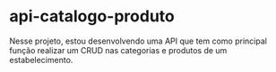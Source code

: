 # api-catalogo-produto
Nesse projeto, estou desenvolvendo uma API que tem como principal função realizar um CRUD nas categorias e produtos de um estabelecimento.
